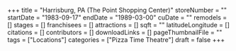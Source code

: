 +++
title = "Harrisburg, PA (The Point Shopping Center)"
storeNumber = ""
startDate = "1983-09-17"
endDate = "1989-03-00"
cuDate = ""
remodels = []
stages = []
franchisees = []
attractions = []
sqft = ""
latitudeLongitude = []
citations = []
contributors = []
downloadLinks = []
pageThumbnailFile = ""
tags = ["Locations"]
categories = ["Pizza Time Theatre"]
draft = false
+++
